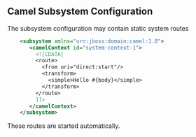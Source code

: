 ## Camel Subsystem Configuration

The subsystem configuration may contain static system routes

```xml
	<subsystem xmlns="urn:jboss:domain:camel:1.0">
	   <camelContext id="system-context-1">
	     <![CDATA[
	     <route>
	       <from uri="direct:start"/>
	       <transform>
	         <simple>Hello #{body}</simple>
	       </transform>
	     </route>
	     ]]>
	   </camelContext>
	</subsystem>
```

These routes are started automatically.
